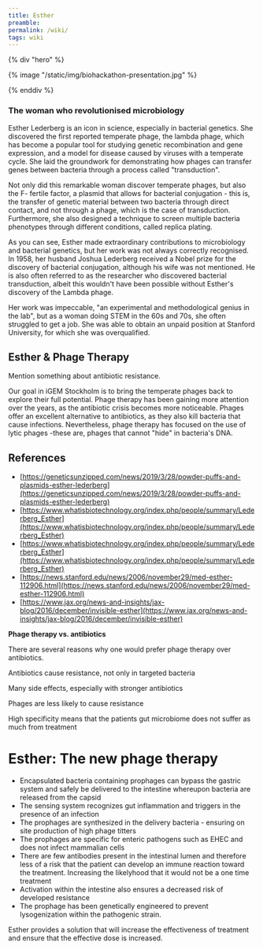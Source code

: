 ```yaml
---
title: Esther
preamble:
permalink: /wiki/
tags: wiki
---
```


{% div "hero" %}

{% image "/static/img/biohackathon-presentation.jpg" %}

{% enddiv %}

### The woman who revolutionised microbiology

Esther Lederberg is an icon in science, especially in bacterial genetics. She discovered the first reported temperate phage, the lambda phage, which has become a popular tool for studying genetic recombination and gene expression, and a model for disease caused by viruses with a temperate cycle. She laid the groundwork for demonstrating how phages can transfer genes between bacteria through a process called "transduction".

Not only did this remarkable woman discover temperate phages, but also the F- fertile factor, a plasmid that allows for bacterial conjugation - this is, the transfer of genetic material between two bacteria through direct contact, and not through a phage, which is the case of transduction. Furthermore, she also designed a technique to screen multiple bacteria phenotypes through different conditions, called replica plating.

As you can see, Esther made extraordinary contributions to microbiology and bacterial genetics, but her work was not always correctly recognised. In 1958, her husband Joshua Lederberg received a Nobel prize for the discovery of bacterial conjugation, although his wife was not mentioned. He is also often referred to as the researcher who discovered bacterial transduction, albeit this wouldn't have been possible without Esther's discovery of the Lambda phage.

Her work was impeccable, "an experimental and methodological genius in the lab", but as a woman doing STEM in the 60s and 70s, she often struggled to get a job. She was able to obtain an unpaid position at Stanford University, for which she was overqualified.

## Esther & Phage Therapy

Mention something about antibiotic resistance.

Our goal in iGEM Stockholm is to bring the temperate phages back to explore their full potential. Phage therapy has been gaining more attention over the years, as the antibiotic crisis becomes more noticeable. Phages offer an excellent alternative to antibiotics, as they also kill bacteria that cause infections. Nevertheless, phage therapy has focused on the use of lytic phages -these are, phages that cannot "hide" in bacteria's DNA.

## References

-   [https://geneticsunzipped.com/news/2019/3/28/powder-puffs-and-plasmids-esther-lederberg](https://geneticsunzipped.com/news/2019/3/28/powder-puffs-and-plasmids-esther-lederberg)
-   [https://www.whatisbiotechnology.org/index.php/people/summary/Lederberg_Esther](https://www.whatisbiotechnology.org/index.php/people/summary/Lederberg_Esther)
-   [https://www.whatisbiotechnology.org/index.php/people/summary/Lederberg_Esther](https://www.whatisbiotechnology.org/index.php/people/summary/Lederberg_Esther)
-   [https://news.stanford.edu/news/2006/november29/med-esther-112906.html](https://news.stanford.edu/news/2006/november29/med-esther-112906.html)
-   [https://www.jax.org/news-and-insights/jax-blog/2016/december/invisible-esther](https://www.jax.org/news-and-insights/jax-blog/2016/december/invisible-esther)

**Phage therapy vs. antibiotics**

There are several reasons why one would prefer phage therapy over antibiotics.

Antibiotics cause resistance, not only in targeted bacteria

Many side effects, especially with stronger antibiotics

Phages are less likely to cause resistance

High specificity means that the patients gut microbiome does not suffer as much from treatment

# Esther: The new phage therapy

-   Encapsulated bacteria containing prophages can bypass the gastric system and safely be delivered to the intestine whereupon bacteria are released from the capsid
-   The sensing system recognizes gut inflammation and triggers in the presence of an infection
-   The prophages are synthesized in the delivery bacteria - ensuring on site production of high phage titters
-   The prophages are specific for enteric pathogens such as EHEC and does not infect mammalian cells
-   There are few antibodies present in the intestinal lumen and therefore less of a risk that the patient can develop an immune reaction toward the treatment. Increasing the likelyhood that it would not be a one time treatment
-   Activation within the intestine also ensures a decreased risk of developed resistance
-   The prophage has been genetically engineered to prevent lysogenization within the pathogenic strain.

Esther provides a solution that will increase the effectiveness of treatment and ensure that the effective dose is increased.
